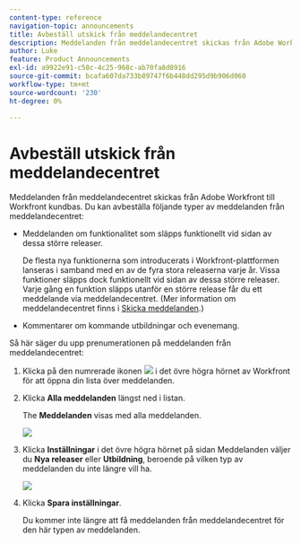 ```yaml
---
content-type: reference
navigation-topic: announcements
title: Avbeställ utskick från meddelandecentret
description: Meddelanden från meddelandecentret skickas från Adobe Workfront till Workfront kundbas. Du kan avbryta prenumerationen på meddelanden från meddelandecentret.
author: Luke
feature: Product Announcements
exl-id: a9922e91-c58c-4c25-968c-ab70fa8d8916
source-git-commit: bcafa607da733b89747f6b448dd295d9b906d060
workflow-type: tm+mt
source-wordcount: '230'
ht-degree: 0%

---
```


# Avbeställ utskick från meddelandecentret

Meddelanden från meddelandecentret skickas från Adobe Workfront till Workfront kundbas. Du kan avbeställa följande typer av meddelanden från meddelandecentret:

* Meddelanden om funktionalitet som släpps funktionellt vid sidan av dessa större releaser.

  De flesta nya funktionerna som introducerats i Workfront-plattformen lanseras i samband med en av de fyra stora releaserna varje år. Vissa funktioner släpps dock funktionellt vid sidan av dessa större releaser. Varje gång en funktion släpps utanför en större release får du ett meddelande via meddelandecentret. (Mer information om meddelandecentret finns i [Skicka meddelanden](../../administration-and-setup/get-started-wf-administration/view-send-announcements.md).)

* Kommentarer om kommande utbildningar och evenemang.

Så här säger du upp prenumerationen på meddelanden från meddelandecentret:

1. Klicka på den numrerade ikonen ![](assets/notifications-icon-jewel.jpg) i det övre högra hörnet av Workfront för att öppna din lista över meddelanden.
1. Klicka **Alla meddelanden** längst ned i listan.

   The **Meddelanden** visas med alla meddelanden.

   ![](assets/announcements-page-qs-350x210.png)

1. Klicka **Inställningar** i det övre högra hörnet på sidan Meddelanden väljer du **Nya releaser** eller **Utbildning**, beroende på vilken typ av meddelanden du inte längre vill ha.

   ![](assets/announcementcenter-settings-350x187.png)

1. Klicka **Spara inställningar**.

   Du kommer inte längre att få meddelanden från meddelandecentret för den här typen av meddelanden.
